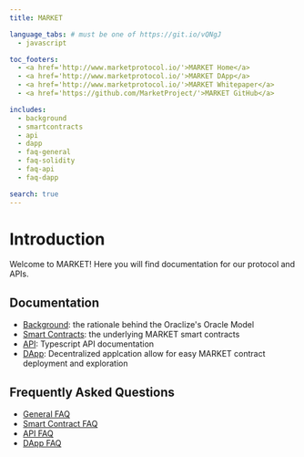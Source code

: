 ```yaml
---
title: MARKET

language_tabs: # must be one of https://git.io/vQNgJ
  - javascript

toc_footers:
  - <a href='http://www.marketprotocol.io/'>MARKET Home</a>
  - <a href='http://www.marketprotocol.io/'>MARKET DApp</a>
  - <a href='http://www.marketprotocol.io/'>MARKET Whitepaper</a>
  - <a href='https://github.com/MarketProject/'>MARKET GitHub</a>

includes:
  - background
  - smartcontracts
  - api
  - dapp
  - faq-general
  - faq-solidity
  - faq-api
  - faq-dapp

search: true
---
```


# Introduction

Welcome to MARKET! Here you will find documentation for our protocol and APIs.
## Documentation
* [Background](#background): the rationale behind the Oraclize's Oracle Model
* [Smart Contracts](#smartcontracts): the underlying MARKET smart contracts
* [API](#api):  Typescript API documentation
* [DApp](#dapp): Decentralized applcation allow for easy MARKET contract deployment and exploration

## Frequently Asked Questions
* [General FAQ](#faq-general)
* [Smart Contract FAQ](#faq-solidity)
* [API FAQ](#faq-api) 
* [DApp FAQ](#faq-dapp) 
